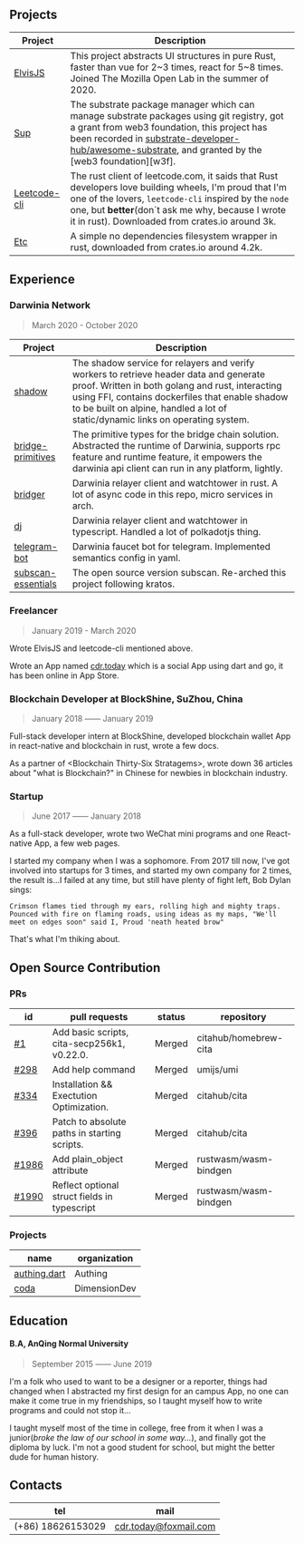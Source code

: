 ## Projects

| Project                      | Description                                                                                                                                                                                                                                                              |
|------------------------------|--------------------------------------------------------------------------------------------------------------------------------------------------------------------------------------------------------------------------------------------------------------------------|
| [ElvisJS][elvisjs]           | This project abstracts UI structures in pure Rust, faster than vue for 2\~3 times, react for 5\~8 times. Joined The Mozilla Open Lab in the summer of 2020.                                                                                                              |
| [Sup][sup]                   | The substrate package manager which can manage substrate packages using git registry, got a grant from web3 foundation, this project has been recorded in [substrate-developer-hub/awesome-substrate][awesome], and granted by the [web3 foundation][w3f].               |
| [Leetcode-cli][leetcode-cli] | The rust client of leetcode.com, it saids that Rust developers love building wheels, I'm proud that I'm one of the lovers, `leetcode-cli` inspired by the `node` one, but **better**(don`t ask me why, because I wrote it in rust). Downloaded from crates.io around 3k. |
| [Etc][etc]                   | A simple no dependencies filesystem wrapper in rust, downloaded from crates.io around 4.2k.                                                                                                                                                                              |

## Experience

### Darwinia Network

> March 2020 - October 2020



| Project                                  | Description                                                                                                                                                                                                                                                                      |
|------------------------------------------|----------------------------------------------------------------------------------------------------------------------------------------------------------------------------------------------------------------------------------------------------------------------------------|
| [shadow][shadow]                         | The shadow service for relayers and verify workers to retrieve header data and generate proof. Written in both golang and rust, interacting using FFI, contains dockerfiles that enable shadow to be built on alpine, handled a lot of static/dynamic links on operating system. |
| [bridge-primitives][bridge-primitives]   | The primitive types for the bridge chain solution. Abstracted the runtime of Darwinia, supports rpc feature and runtime feature, it empowers the darwinia api client can run in any platform, lightly.                                                                           |
| [bridger][bridger]                       | Darwinia relayer client and watchtower in rust. A lot of async code in this repo, micro services in arch.                                                                                                                                                                        |
| [dj][dj]                                 | Darwinia relayer client and watchtower in typescript. Handled a lot of polkadotjs thing.                                                                                                                                                                                         |
| [telegram-bot][tg-bot]                   | Darwinia faucet bot for telegram. Implemented semantics config in yaml.                                                                                                                                                                                                          |
| [subscan-essentials][subscan-essentials] | The open source version subscan. Re-arched this project following kratos.                                                                                                                                                                                                        |



### Freelancer

> January 2019 - March 2020


Wrote ElvisJS and leetcode-cli mentioned above.

Wrote an App named [cdr.today][cdr.today] which is a social App using dart and go, it has been online in App Store.



### Blockchain Developer at BlockShine, SuZhou, China

> January 2018 —— January 2019

Full-stack developer intern at BlockShine, developed blockchain wallet App in react-native and blockchain in rust, wrote a few docs.

As a partner of \<Blockchain Thirty-Six Stratagems\>, wrote down 36 articles about "what is Blockchain?" in Chinese for newbies in blockchain industry.



### Startup

> June 2017 —— January 2018

As a full-stack developer, wrote two WeChat mini programs and one React-native App, a few web pages.

I started my company when I was a sophomore. From 2017 till now, I've got involved into startups for 3 times, and started my own company for 2 times, the result is...I failed at any time, but still have plenty of fight left, Bob Dylan sings:

```
Crimson flames tied through my ears, rolling high and mighty traps. Pounced with fire on flaming roads, using ideas as my maps, "We'll meet on edges soon" said I, Proud 'neath heated brow"
```

That's what I'm thiking about.



## Open Source Contribution

### PRs

| id             | pull requests                                | status | repository            |
| -------------- | -------------------------------------------- | ------ | --------------------- |
| [#1][#1]       | Add basic scripts, cita-secp256k1, v0.22.0.  | Merged | citahub/homebrew-cita |
| [#298][#298]   | Add help command                             | Merged | umijs/umi             |
| [#334][#334]   | Installation && Exectution Optimization.     | Merged | citahub/cita          |
| [#396][#396]   | Patch to absolute paths in starting scripts. | Merged | citahub/cita          |
| [#1986][#1986] | Add plain_object attribute                   | Merged | rustwasm/wasm-bindgen |
| [#1990][#1990] | Reflect optional struct fields in typescript | Merged | rustwasm/wasm-bindgen |


### Projects

| name                         | organization |
|------------------------------|--------------|
| [authing.dart][authing.dart] | Authing      |
| [coda][coda]                 | DimensionDev |



## Education 

#### B.A, AnQing Normal University

> September 2015 —— June 2019

I'm a folk who used to want to be a designer or a reporter, things had changed when I abstracted my first design for an campus App, no one can make it come true in my friendships, so I taught myself how to write programs and could not stop it...

I taught myself most of the time in college, free from it when I was a junior(_broke the law of our school in some way..._), and finally got the diploma by luck. I'm not a good student for school, but might the better dude for human history.


## Contacts

| tel               | mail                  |
|-------------------|-----------------------|
| (+86) 18626153029 | cdr.today@foxmail.com |

[#1]: https://github.com/cryptape/homebrew-cita/pull/1
[#298]: https://github.com/umijs/umi/pull/298
[#334]: https://github.com/cryptape/cita/pull/334
[#396]: https://github.com/cryptape/cita/pull/396
[#1986]: https://github.com/rustwasm/wasm-bindgen/pull/1986
[#1990]: https://github.com/rustwasm/wasm-bindgen/pull/1990
[authing]: https://github.com/Authing/authing
[cdr.today]: https://cdr-today.github.io/intro/
[cjam]: https://crates.io/crates/cjam
[crates]: https://crates.io/users/clearloop
[elvisjs]: https://github.com/elvisjs/elvis
[github]: https://github.com/clearloop
[leetcode-cli]: https://github.com/clearloop/leetcode-cli
[authing.dart]: https://github.com/Authing/authing.dart
[coda]: https://github.com/DimensionDev/coda
[bridger]: https://github.com/darwinia-network/bridger
[dj]: https://github.com/darwinia-network/dj
[tg-bot]: https://github.com/darwinia-network/telegram-bot
[shadow]: https://github.com/darwinia-network/shadow
[bridge-primitives]: https://github.com/darwinia-network/bridger/tree/master/primitives
[subscan-essentials]: https://github.com/itering/subscan-essentials
[sup]: https://github.com/clearloop/sup
[etc]: https://github.com/clearloop/etc
[awesome]: https://github.com/substrate-developer-hub/awesome-substrate#ecosystem-tools
